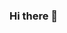 ### Hi there 👋

<!--
**PenguinLifez/Penguinlifez** is a ✨ _special_ ✨ repository because its `README.md` (this file) appears on your GitHub profile.

- 🔭 I’m currently working on making a brand, actually a lifestyle. Appeal that benefits you not just for comfort and fashion but earns money too
- 🌱 I’m currently learning coding and starting a business. 
- 🤔 I’m looking for help with promoting and growing my ideas into reality
- 💬 Ask me about anything I'm a novice and willing to answer anything, I'm a open-book.
- 📫 How to reach me: penguinlifez@yahoo.com 
- ⚡ Fun fact: I'm an average Joe that wants to retire at a reasonable age instead of working until i die. I draw on my off time and love hiking.
-->
